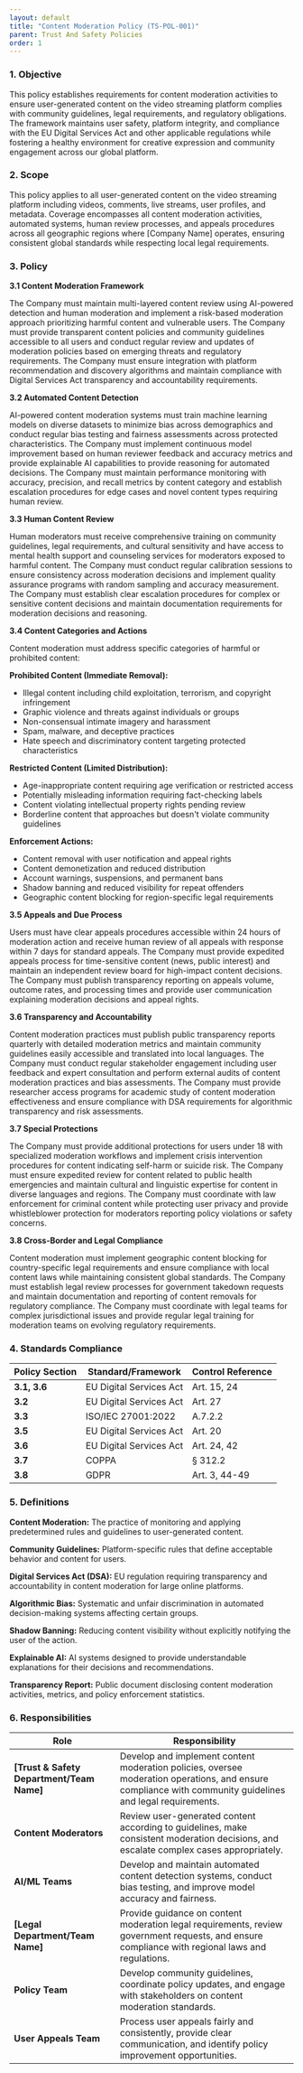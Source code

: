 ```yaml
---
layout: default
title: "Content Moderation Policy (TS-POL-001)"
parent: Trust And Safety Policies
order: 1
---
```


### 1. Objective

This policy establishes requirements for content moderation activities to ensure user-generated content on the video streaming platform complies with community guidelines, legal requirements, and regulatory obligations. The framework maintains user safety, platform integrity, and compliance with the EU Digital Services Act and other applicable regulations while fostering a healthy environment for creative expression and community engagement across our global platform.

### 2. Scope

This policy applies to all user-generated content on the video streaming platform including videos, comments, live streams, user profiles, and metadata. Coverage encompasses all content moderation activities, automated systems, human review processes, and appeals procedures across all geographic regions where [Company Name] operates, ensuring consistent global standards while respecting local legal requirements.

### 3. Policy

**3.1 Content Moderation Framework**

The Company must maintain multi-layered content review using AI-powered detection and human moderation and implement a risk-based moderation approach prioritizing harmful content and vulnerable users. The Company must provide transparent content policies and community guidelines accessible to all users and conduct regular review and updates of moderation policies based on emerging threats and regulatory requirements. The Company must ensure integration with platform recommendation and discovery algorithms and maintain compliance with Digital Services Act transparency and accountability requirements.

**3.2 Automated Content Detection**

AI-powered content moderation systems must train machine learning models on diverse datasets to minimize bias across demographics and conduct regular bias testing and fairness assessments across protected characteristics. The Company must implement continuous model improvement based on human reviewer feedback and accuracy metrics and provide explainable AI capabilities to provide reasoning for automated decisions. The Company must maintain performance monitoring with accuracy, precision, and recall metrics by content category and establish escalation procedures for edge cases and novel content types requiring human review.

**3.3 Human Content Review**

Human moderators must receive comprehensive training on community guidelines, legal requirements, and cultural sensitivity and have access to mental health support and counseling services for moderators exposed to harmful content. The Company must conduct regular calibration sessions to ensure consistency across moderation decisions and implement quality assurance programs with random sampling and accuracy measurement. The Company must establish clear escalation procedures for complex or sensitive content decisions and maintain documentation requirements for moderation decisions and reasoning.

**3.4 Content Categories and Actions**

Content moderation must address specific categories of harmful or prohibited content:

**Prohibited Content (Immediate Removal):**
- Illegal content including child exploitation, terrorism, and copyright infringement
- Graphic violence and threats against individuals or groups
- Non-consensual intimate imagery and harassment
- Spam, malware, and deceptive practices
- Hate speech and discriminatory content targeting protected characteristics

**Restricted Content (Limited Distribution):**
- Age-inappropriate content requiring age verification or restricted access
- Potentially misleading information requiring fact-checking labels
- Content violating intellectual property rights pending review
- Borderline content that approaches but doesn't violate community guidelines

**Enforcement Actions:**
- Content removal with user notification and appeal rights
- Content demonetization and reduced distribution
- Account warnings, suspensions, and permanent bans
- Shadow banning and reduced visibility for repeat offenders
- Geographic content blocking for region-specific legal requirements

**3.5 Appeals and Due Process**

Users must have clear appeals procedures accessible within 24 hours of moderation action and receive human review of all appeals with response within 7 days for standard appeals. The Company must provide expedited appeals process for time-sensitive content (news, public interest) and maintain an independent review board for high-impact content decisions. The Company must publish transparency reporting on appeals volume, outcome rates, and processing times and provide user communication explaining moderation decisions and appeal rights.

**3.6 Transparency and Accountability**

Content moderation practices must publish public transparency reports quarterly with detailed moderation metrics and maintain community guidelines easily accessible and translated into local languages. The Company must conduct regular stakeholder engagement including user feedback and expert consultation and perform external audits of content moderation practices and bias assessments. The Company must provide researcher access programs for academic study of content moderation effectiveness and ensure compliance with DSA requirements for algorithmic transparency and risk assessments.

**3.7 Special Protections**

The Company must provide additional protections for users under 18 with specialized moderation workflows and implement crisis intervention procedures for content indicating self-harm or suicide risk. The Company must ensure expedited review for content related to public health emergencies and maintain cultural and linguistic expertise for content in diverse languages and regions. The Company must coordinate with law enforcement for criminal content while protecting user privacy and provide whistleblower protection for moderators reporting policy violations or safety concerns.

**3.8 Cross-Border and Legal Compliance**

Content moderation must implement geographic content blocking for country-specific legal requirements and ensure compliance with local content laws while maintaining consistent global standards. The Company must establish legal review processes for government takedown requests and maintain documentation and reporting of content removals for regulatory compliance. The Company must coordinate with legal teams for complex jurisdictional issues and provide regular legal training for moderation teams on evolving regulatory requirements.

### 4. Standards Compliance

| **Policy Section** | **Standard/Framework** | **Control Reference** |
| --- | --- | --- |
| **3.1, 3.6** | EU Digital Services Act | Art. 15, 24 |
| **3.2** | EU Digital Services Act | Art. 27 |
| **3.3** | ISO/IEC 27001:2022 | A.7.2.2 |
| **3.5** | EU Digital Services Act | Art. 20 |
| **3.6** | EU Digital Services Act | Art. 24, 42 |
| **3.7** | COPPA | § 312.2 |
| **3.8** | GDPR | Art. 3, 44-49 |

### 5. Definitions

**Content Moderation:** The practice of monitoring and applying predetermined rules and guidelines to user-generated content.

**Community Guidelines:** Platform-specific rules that define acceptable behavior and content for users.

**Digital Services Act (DSA):** EU regulation requiring transparency and accountability in content moderation for large online platforms.

**Algorithmic Bias:** Systematic and unfair discrimination in automated decision-making systems affecting certain groups.

**Shadow Banning:** Reducing content visibility without explicitly notifying the user of the action.

**Explainable AI:** AI systems designed to provide understandable explanations for their decisions and recommendations.

**Transparency Report:** Public document disclosing content moderation activities, metrics, and policy enforcement statistics.

### 6. Responsibilities

| Role | Responsibility |
| --- | --- |
| **[Trust & Safety Department/Team Name]** | Develop and implement content moderation policies, oversee moderation operations, and ensure compliance with community guidelines and legal requirements. |
| **Content Moderators** | Review user-generated content according to guidelines, make consistent moderation decisions, and escalate complex cases appropriately. |
| **AI/ML Teams** | Develop and maintain automated content detection systems, conduct bias testing, and improve model accuracy and fairness. |
| **[Legal Department/Team Name]** | Provide guidance on content moderation legal requirements, review government requests, and ensure compliance with regional laws and regulations. |
| **Policy Team** | Develop community guidelines, coordinate policy updates, and engage with stakeholders on content moderation standards. |
| **User Appeals Team** | Process user appeals fairly and consistently, provide clear communication, and identify policy improvement opportunities. |

